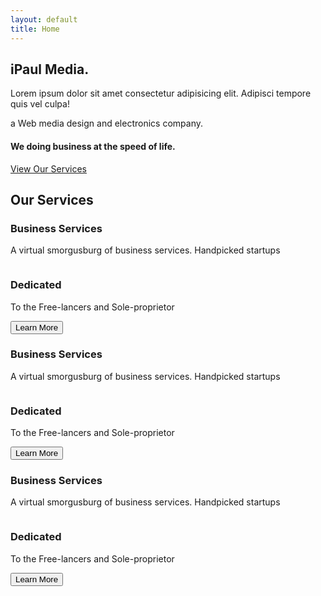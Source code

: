 ```yaml
---
layout: default
title: Home
---
```


<!-- Hero Section -->
<section id="hero" class="hero-section">
  <div class="hero-container">
    <div class="hero-content">
      <div class="text-center text-white hero-text">
        <h1 class="hero-title">
          iPaul Media.
        </h1>
        <p class="hero-description">
          Lorem ipsum dolor sit amet consectetur adipisicing elit.
          Adipisci tempore quis vel culpa!
        </p>
        <p class="hero-tagline">
          a Web media design and electronics company.
        </p>
        <h4 class="hero-subtitle">We doing business at the speed of life.</h4>
        <a class="btn btn-outline-light btn-lg hero-cta" href="#services" role="button">
          View Our Services
        </a>
      </div>
    </div>
  </div>
</section>

<!-- Services Section -->
<section id="services" class="services-section">
  <div class="container">
    <div class="text-center mb-5">
      <h1 class="services-title">Our Services</h1>
    </div>
    <!-- Service cards go here -->
    <div class="grid-container">
    <div class="grid-item">
      <h3 class="flip-box-header">Business Services</h3>
      <p>A virtual smorgusburg of business services. Handpicked startups</p>
      <div class="flip-box">
        <div
          class="flip-box-front text-center"
          style="background-image: url('{{ '/assets/img/bg02.png' | relative_url }}')"
        >
          <div class="inner color-white">
            <img
              src="{{ '/assets/img/bg01.jpg' | relative_url }}"
              alt=""
              class="flip-box-img"
            />
          </div>
        </div>
        <div
          class="flip-box-back text-center"
          style="background-image: url('{{ '/assets/img/knights01.png' | relative_url }}')"
        >
          <div class="inner color-white">
            <h3 class="flip-box-header">Dedicated</h3>
            <p>To the Free-lancers and Sole-proprietor</p>
            <button class="flip-box-button">Learn More</button>
          </div>
        </div>
      </div>
    </div>
    <div class="grid-item">
      <h3 class="flip-box-header">Business Services</h3>
      <p>A virtual smorgusburg of business services. Handpicked startups</p>
      <div class="flip-box">
        <div
          class="flip-box-front text-center"
          style="background-image: url('{{ '/assets/img/bg01.jpg' | relative_url }}')"
        >
          <div class="inner color-white">
            <img
              src="{{ '/assets/img/ipmknight-logo1.png' | relative_url }}"
              alt=""
              class="flip-box-img"
            />
          </div>
        </div>
        <div
          class="flip-box-back text-center"
          style="background-image: url('{{ '/assets/img/bg01.jpg' | relative_url }}')"
        >
          <div class="inner color-white">
            <h3 class="flip-box-header">Dedicated</h3>
            <p>To the Free-lancers and Sole-proprietor</p>
            <button class="flip-box-button">Learn More</button>
          </div>
        </div>
      </div>
    </div>
    <div class="grid-item">
      <h3 class="flip-box-header">Business Services</h3>
      <p>A virtual smorgusburg of business services. Handpicked startups</p>
      <div class="flip-box">
        <div
          class="flip-box-front text-center"
          style="background-image: url('{{ '/assets/img/bg01.jpg' | relative_url }}')"
        >
          <div class="inner color-white">
            <img
              src="{{ '/assets/img/ipm-studio-logo-knght-red.png' | relative_url }}"
              alt=""
              class="flip-box-img"
            />
          </div>
        </div>
        <div
          class="flip-box-back text-center"
          style="background-image: url('{{ '/assets/img/bg01.jpg' | relative_url }}')"
        >
          <div class="inner color-white">
            <h3 class="flip-box-header">Dedicated</h3>
            <p>To the Free-lancers and Sole-proprietor</p>
            <button class="flip-box-button">Learn More</button>
          </div>
        </div>
      </div>
    </div>
  </div>
</section>
